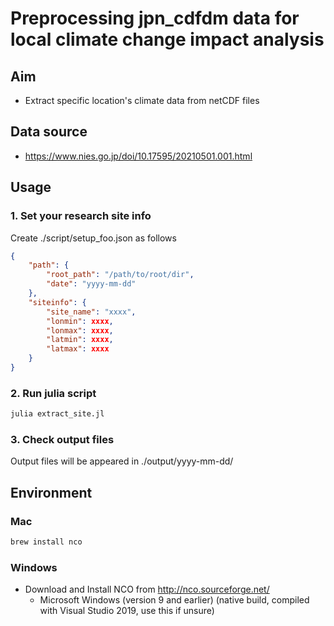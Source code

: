 # Preprocessing jpn_cdfdm data for local climate change impact analysis

## Aim
- Extract specific location's climate data from netCDF files

## Data source
- https://www.nies.go.jp/doi/10.17595/20210501.001.html


## Usage
### 1. Set your research site info
Create ./script/setup_foo.json as follows
```json
{
    "path": {
        "root_path": "/path/to/root/dir",
        "date": "yyyy-mm-dd"
    },
    "siteinfo": {
        "site_name": "xxxx",
        "lonmin": xxxx, 
        "lonmax": xxxx,
        "latmin": xxxx,
        "latmax": xxxx
    }
}
```

### 2. Run julia script
```bash
julia extract_site.jl
```

### 3. Check output files
Output files will be appeared in ./output/yyyy-mm-dd/


## Environment
### Mac
```zsh
brew install nco
```

### Windows
- Download and Install NCO from http://nco.sourceforge.net/
    - Microsoft Windows (version 9 and earlier) (native build, compiled with Visual Studio 2019, use this if unsure)